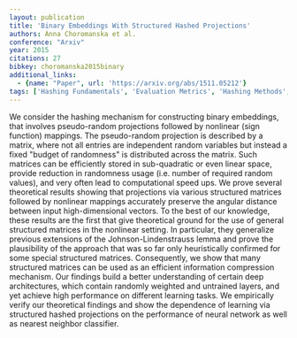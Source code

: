 ```yaml
---
layout: publication
title: 'Binary Embeddings With Structured Hashed Projections'
authors: Anna Choromanska et al.
conference: "Arxiv"
year: 2015
citations: 27
bibkey: choromanska2015binary
additional_links:
  - {name: "Paper", url: 'https://arxiv.org/abs/1511.05212'}
tags: ['Hashing Fundamentals', 'Evaluation Metrics', 'Hashing Methods', 'Quantization and Compression']
---
```

We consider the hashing mechanism for constructing binary embeddings, that
involves pseudo-random projections followed by nonlinear (sign function)
mappings. The pseudo-random projection is described by a matrix, where not all
entries are independent random variables but instead a fixed "budget of
randomness" is distributed across the matrix. Such matrices can be efficiently
stored in sub-quadratic or even linear space, provide reduction in randomness
usage (i.e. number of required random values), and very often lead to
computational speed ups. We prove several theoretical results showing that
projections via various structured matrices followed by nonlinear mappings
accurately preserve the angular distance between input high-dimensional
vectors. To the best of our knowledge, these results are the first that give
theoretical ground for the use of general structured matrices in the nonlinear
setting. In particular, they generalize previous extensions of the
Johnson-Lindenstrauss lemma and prove the plausibility of the approach that was
so far only heuristically confirmed for some special structured matrices.
Consequently, we show that many structured matrices can be used as an efficient
information compression mechanism. Our findings build a better understanding of
certain deep architectures, which contain randomly weighted and untrained
layers, and yet achieve high performance on different learning tasks. We
empirically verify our theoretical findings and show the dependence of learning
via structured hashed projections on the performance of neural network as well
as nearest neighbor classifier.

